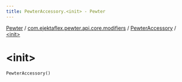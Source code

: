 ```yaml
---
title: PewterAccessory.<init> - Pewter
---
```


[Pewter](../../index.html) / [com.ejektaflex.pewter.api.core.modifiers](../index.html) / [PewterAccessory](index.html) / [&lt;init&gt;](./-init-.html)

# &lt;init&gt;

`PewterAccessory()`